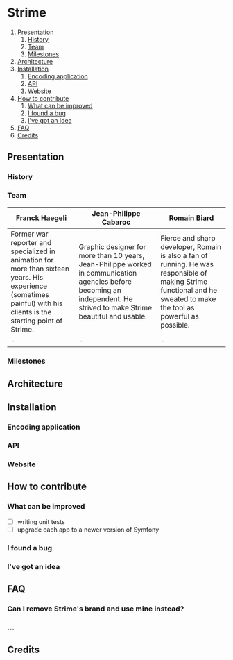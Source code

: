 # Strime

1. [Presentation](#presentation)
    1. [History](#history)
    2. [Team](#team)
    3. [Milestones](#milestones)
2. [Architecture](#architecture)
3. [Installation](#installation)
    1. [Encoding application](#encoding-application)
    2. [API](#api)
    3. [Website](#website)
4. [How to contribute](#how-to-contribute)
    1. [What can be improved](#what-can-be-improved)
    2. [I found a bug](#i-found-a-bug)
    3. [I've got an idea](#ive-got-an-idea)
5. [FAQ](#faq)
6. [Credits](#credits)

## Presentation

### History

### Team

Franck Haegeli | Jean-Philippe Cabaroc | Romain Biard
-------------- | --------------------- | ------------
Former war reporter and specialized in animation for more than sixteen years. His experience (sometimes painful) with his clients is the starting point of Strime. | Graphic designer for more than 10 years, Jean-Philippe worked in communication agencies before becoming an independent. He strived to make Strime beautiful and usable. | Fierce and sharp developer, Romain is also a fan of running. He was responsible of making Strime functional and he sweated to make the tool as powerful as possible.
- | - | -

### Milestones

## Architecture

## Installation

### Encoding application

### API

### Website

## How to contribute

### What can be improved

- [ ] writing unit tests
- [ ] upgrade each app to a newer version of Symfony

### I found a bug

### I've got an idea

## FAQ

### Can I remove Strime's brand and use mine instead?

### ...

## Credits
